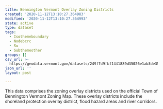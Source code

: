 ```yaml
---
title: Bennington Vermont Overlay Zoning Districts
created: '2020-11-12T13:10:27.364983'
modified: '2020-11-12T13:10:27.364993'
state: active
type: dataset
tags:
  - Isothemeboundary
  - Nodebcrc
  - Su
  - Subthemeother
groups: []
csv_url: >-
  https://geodata.vermont.gov/datasets/249f7d9fbf1441889d35026e1ab3de35_0.csv?outSR=%7B%22latestWkid%22%3A3857%2C%22wkid%22%3A102100%7D
json_url: ''
layout: post

---
```

This data comprises the zoning overlay districts used on the official Town of Bennington Vermont Zoning Map.  These overlay districts include the shoreland protection overlay district, flood hazard areas and river corridors.
